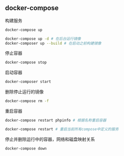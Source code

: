 ## docker-compose

构建服务

```bash
docker-compose up

docker-compose up -d # 在后台运行镜像
docker-composer up --build # 在启动之前构建镜像
```

停止容器

```bash
docker-compose stop
```

启动容器
```bash
docker-composer start
```

删除停止运行的镜像

```bash
docker-compose rm -f
```

重启容器

```bash
docker-compose restart phpinfo # 根据名称重启容器

docker-compose restart # 重启当前所有compose中定义的服务
```

停止并删除运行中的容器，网络和磁盘映射关系

```bash
docker-compose down
```